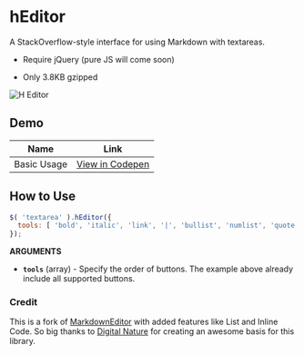 # hEditor

A StackOverflow-style interface for using Markdown with textareas.

- Require jQuery (pure JS will come soon)

- Only 3.8KB gzipped

![H Editor](https://raw.github.com/hrsetyono/cdn/master/edje-js/h-editor.png)

## Demo

| Name | Link |
| --- | --- |
| Basic Usage | [View in Codepen](https://codepen.io/hrsetyono/pen/PoPXXNq) |

## How to Use

```js
$( 'textarea' ).hEditor({
  tools: [ 'bold', 'italic', 'link', '|', 'bullist', 'numlist', 'quote', '|', 'image', 'code', 'pre' ],
});
```

**ARGUMENTS**

- **`tools`** (array) - Specify the order of buttons. The example above already include all supported buttons.


### Credit

This is a fork of [MarkdownEditor](https://github.com/hrsetyono/MarkdownEditor) with added features like List and Inline Code. So big thanks to [Digital Nature](https://github.com/digitalnature) for creating an awesome basis for this library.